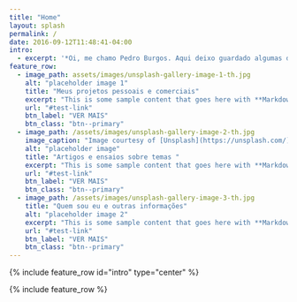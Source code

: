 ```yaml
---
title: "Home"
layout: splash
permalink: /
date: 2016-09-12T11:48:41-04:00
intro:
  - excerpt: '*Oi, me chamo Pedro Burgos. Aqui deixo guardado algumas das minhas ideias e projetos*'
feature_row:
  - image_path: assets/images/unsplash-gallery-image-1-th.jpg
    alt: "placeholder image 1"
    title: "Meus projetos pessoais e comerciais"
    excerpt: "This is some sample content that goes here with **Markdown** formatting."
    url: "#test-link"
    btn_label: "VER MAIS"
    btn_class: "btn--primary"
  - image_path: /assets/images/unsplash-gallery-image-2-th.jpg
    image_caption: "Image courtesy of [Unsplash](https://unsplash.com/)"
    alt: "placeholder image"
    title: "Artigos e ensaios sobre temas "
    excerpt: "This is some sample content that goes here with **Markdown** formatting."
    url: "#test-link"
    btn_label: "VER MAIS"
    btn_class: "btn--primary"
  - image_path: /assets/images/unsplash-gallery-image-3-th.jpg
    title: "Quem sou eu e outras informações"
    alt: "placeholder image 2"
    excerpt: "This is some sample content that goes here with **Markdown** formatting."
    url: "#test-link"
    btn_label: "VER MAIS"
    btn_class: "btn--primary"
---
```


{% include feature_row id="intro" type="center" %}

{% include feature_row %}
